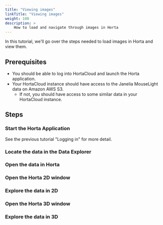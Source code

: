 ```yaml
---
title: "Viewing images"
linkTitle: "Viewing images"
weight: 100
description: >
    How to load and navigate through images in Horta
---
```



In this tutorial, we'll go over the steps needed to load images in Horta and view them.

## Prerequisites

- You should be able to log into HortaCloud and launch the Horta application.
- Your HortaCloud instance should have access to the Janelia MouseLight data on Amazon AWS S3.
    + If not, you should have access to some similar data in your HortaCloud instance.

## Steps


### Start the Horta Application

See the previous tutorial "Logging in" for more detail.

### Locate the data in the Data Explorer


### Open the data in Horta


### Open the Horta 2D window


### Explore the data in 2D


### Open the Horta 3D window


### Explore the data in 3D
